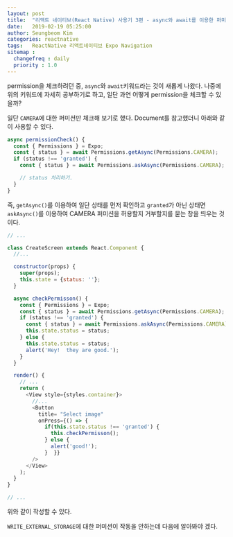 ```yaml
---
layout: post
title:  "리액트 네이티브(React Native) 사용기 3편 - async와 await를 이용한 퍼미션 체크"
date:   2019-02-19 05:25:00
author: Seungbeom Kim
categories: reactnative
tags:	ReactNative 리액트네이티브 Expo Navigation
sitemap :
  changefreq : daily
  priority : 1.0
---
```


permission을 체크하려던 중, `async`와 `await`키워드라는 것이 새롭게 나왔다. 나중에 위의 키워드에 자세히 공부하기로 하고, 일단 과연 어떻게 permission을 체크할 수 있을까?

일단 `CAMERA`에 대한 퍼미션만 체크해 보기로 했다.
Document를 참고했더니 아래와 같이 사용할 수 있다.

```Javascript
async permissionCheck() {
  const { Permissions } = Expo;
  const { status } = await Permissions.getAsync(Permissions.CAMERA);
  if (status !== 'granted') {
    const { status } = await Permissions.askAsync(Permissions.CAMERA);

    // status 처리하기.
  }
}
```

즉, `getAsync()`를 이용하여 일단 상태를 먼저 확인하고 `granted`가 아닌 상태면 `askAsync()`를 이용하여 CAMERA 퍼미션을 허용할지 거부할지를 묻는 창을 띄우는 것이다.

```Javascript
// ...

class CreateScreen extends React.Component {
  //...

  constructor(props) {
    super(props);
    this.state = {status: ''};
  }

  async checkPermisson() {
    const { Permissions } = Expo;
    const { status } = await Permissions.getAsync(Permissions.CAMERA);
    if (status !== 'granted') {
      const { status } = await Permissions.askAsync(Permissions.CAMERA);
      this.state.status = status;
    } else {
      this.state.status = status;
      alert('Hey!  they are good.');
    }
  }

  render() {
    // ...
    return (
      <View style={styles.container}>
        //...
        <Button
          title= "Select image"
          onPress={() => {
            if(this.state.status !== 'granted') {
              this.checkPermisson();
            } else {
              alert('good!');
            }  }}
        />
      </View>
    );
  }
}

// ...
```

위와 같이 작성할 수 있다.

`WRITE_EXTERNAL_STORAGE`에 대한 퍼미션이 작동을 안하는데 다음에 알아봐야 겠다.
